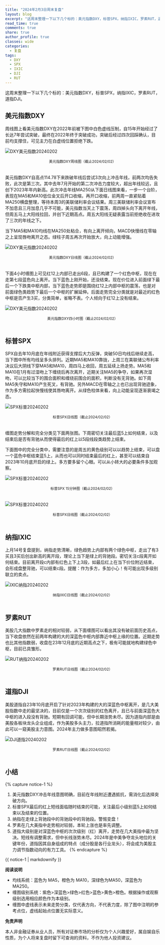 ```yaml
---
title: "2024年2月3日周末复盘"
layout: blog
excerpt: "这周末整理一下以下几个标的：美元指数DXY，标普SPX，纳指IXIC，罗素RUT，道指DJI。"
read_time: true
comments: true
share: true
author_profile: true
classes: wide
categories:
  - 复盘
tags:
  - DXY
  - SPX
  - IXIC
  - DJI
  - RUT
---
```


这周末整理一下以下几个标的：美元指数DXY，标普SPX，纳指IXIC，罗素RUT，道指DJI。

## 美元指数DXY

周线图上看美元指数DXY在2022年前被下图中白色虚线压制，自15年开始经过了长达7年尝试突破，最终在2022年终于突破成功，突破后经过四次回踩确认，目前均支撑住，可见主力在白虚线位置拒绝下跌。

![DXY美元指数20240202](/assets/images/2024/2024-02-02-DXY-week.jpg)
<small><center>美元指数DXY周线图（截止2024/02/02）</center></small>　

美元指数DXY自高点114.78下来跌破年线后尝试3次向上冲击年线，前两次均告失败，此次是第三次。其中去年7月开始的第二次冲击力度较大，超出年线较远，且创下2023年年内新高。此次冲击年线MA250从下面日线图来看，一步一个台阶，表现在MA5和MA10低位金叉后开口收缩，再开口收缩，前两周一直紧贴着MA250横盘整理，等待本周3的美联储利率会议结果。周三美联储利率会议宣布不加息且三月加息几乎不可能，美元指数当天上下震荡，周四掉头向下离开年线，但周五马上大阳线拉回，并创下近期高点。周五大阳线无疑表露当前拒绝收在进攻了三次的年线之下。

当下MA5和MA10均线在MA250处粘合，有向上离开倾向，MACD快慢线在零轴之上呈现唇吻离开之态。绿柱子周五再次开始放大，向上动能增强。

![DXY美元指数20240202](/assets/images/2024/2024-02-02-DXY-day.png)
<small><center>美元指数DXY日线图（截止2024/02/02）</center></small>　

下面4小时缠图上可见红12上内部已走出6段，且已构建了一个红色中枢，现在在走第七段蓝色向上离开。当下蓝色上刚开始，还没结束。现在价位进入前面绿下最后一个下跌类中枢内部，当下蓝色走势即是围绕红12上内部中枢的震荡，也是对前面绿色类趋势下最后一个中枢的扩展延伸。后面走势完全分类就是对最近的红色中枢是否产生3买，分类简单，省略不表。个人倾向于红12上没有结束。

![DXY美元指数20240202](/assets/images/2024/2024-02-02-DXY-hour.png)
<small><center>美元指数DXY四小时图（截止2024/02/02）</center></small>　

## 标普SPX

SPX自去年10月底在年线附近获得支撑后大力反弹，突破50日均线后继续走高，当下图中所有均线呈多头排列。近期MA5和MA10靠拢，上周三在美联储公布利率决议后大阴线下穿MA5和MA10，周四马上收回，周五延续上扬走势。MA5和MA10在1月有过湿吻上下缠绕后再次离开，近期关注MA5的争夺，如果再次湿吻，可以比较当下的围合面积和缠绕前围合的面积，判断没有无背驰。如下周MA5失守和MA10产生死叉，有背驰。另外MACD在零轴之上也已出现背驰迹象，作为多方需拉起快慢线使其唇吻离开。从绿色柱体来看，向上动能呈现逐渐衰竭之态。

![SPX标普20240202](/assets/images/2024/2024-02-02-SPX-day.png)
<small><center>标普SPX日线图（截止2024/02/02）</center></small>　

缠图走势分解和完全分类见下面两张图。下周密切关注最后蓝5上如何结束，以及结束后是否有背驰从而使得最后的红上以5段线段类趋势上结束。

下面图中的完全分类中，需要注意的是周五的黄色级别可以以趋势上结束，可以盘一个蓝色中枢结束蓝5上，从而也可以同时结束最后的红上，甚至可以结束自2023年10月底开启的绿上。多方要多留个心眼。可以从小转大的必要条件多加观察。

![SPX标普20240202](/assets/images/2024/2024-02-02-SPX-minute-chan.jpg)
<small><center>标普SPX 15分钟图（截止2024/02/02）</center></small>　

![SPX标普20240202](/assets/images/2024/2024-02-02-SPX-day-chan.jpg)
<small><center>标普SPX日线图（截止2024/02/02）</center></small>　

## 纳指IXIC

上月14号复盘提到，纳指走势清晰，绿色趋势上内部有两个绿色中枢，走出了有3买且3买后创出新高的离开段，理论上当下是绿上的背驰段。密切关注c段离开如何结束。目前离开段c内部有红色上下上3段，如最后红上在当下价位附近结束，会形成盘整背驰，可以结束c段。提醒：作为多方，多加小心！有可能出现多级别联立的卖点。

![IXIC纳指20240202](/assets/images/2024/2024-02-02-IXIC-day.png)
<small><center>纳指IXIC日线图（截止2024/02/02）</center></small>　

## 罗素RUT

美股几大指数中罗素走的相对较弱，从下面缠图可以看出其没有破前面历史高点，当下收盘依然在前两年构建的大的深蓝色中枢内部靠近中枢上缘的位置。近期走势也比其他指数弱，收盘在23年12月底的近期高点之下，极有可能就地构建绿色中枢，目前已具雏形。

![RUT纳指20240202](/assets/images/2024/2024-02-02-RUT-day.png)
<small><center>罗素RUT日线图（截止2024/02/02）</center></small>　


## 道指DJI

美股道指自23年10月底开启了针对2023年构建的大的深蓝色中枢离开，是几大美股指数中走的最坚决的，目前仅是一个次次级别的红色离开，且已与前面深蓝色大中枢的进入段没有背驰。短期有回调可能，但中长期涨势未尽。因为道指内部是由美股各板块龙头企业组成，作为美股多头主力，拉道指所消耗的能量相对较少，由此可以一窥美股主力意图。2024年主力做多意图昭然若揭。

![DJI道指20240202](/assets/images/2024/2024-02-02-DJI-day.png)
<small><center>罗素RUT日线图（截止2024/02/02）</center></small>　

## 小结
{% capture notice-1 %}
1. 美元指数DXY冲击年线意图明确，目前在年线附近遭遇抵抗，需消化后选择突破方向。
2.  标普SPX最后的红上短线面临随时结束的可能，关注最后小级别蓝5上如何结束以及结束的位置。
3. 纳指在走绿上背驰段中的背驰段中的背驰段。警惕变盘！
4. 罗素在几大美指中走势相对较弱，本轮上涨也是率先调整。
5. 道指大级别是对深蓝色中枢的次次级别（红）离开，走势在几大美指中最为坚决。短线有调整需求，但中长线涨势未尽。2024年是中美争夺龙头地位的关键年份，道指因其自身组成的特点（成分股是各行业龙头），将会成为美股主力调节指数动向的有力工具。
{% endcapture %}
<div class="notice--info">{{ notice-1 | markdownify }}</div>

**阅读说明**

* 均线系统：蓝色为 MA5，橙色为 MA10，深绿色为MA50，深蓝色为MA250。
* 缠图级别系统：紫色>深蓝色>绿色>红色>蓝色>黄色>橙色。根据操作或观察级别选用相应颜色作为本级别。
* 缠图中虚线表示未来走势分类，仅代表方向，不代表力度，除了图中注明的参考点位，虚线起始点位置无实际意义。

**免责声明** 

本人非金融证券从业人员，所有对证券市场的分析仅为个人兴趣爱好，属自娱自乐性质，为个人将来复盘时留下可查询的资料，不作为他人投资建议。

